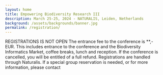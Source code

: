 ```yaml
---
layout: home
title: Empowering Biodiversity Research III
description: March 25-25, 2024 - NATURALIS, Leiden, Netherlands
background: /assets/backgrounds/banner.jpg
permalink: /registration/
---
```


REGISTRATIONS IS NOT OPEN 
The entrance fee to the conference is **,- EUR. This includes entrance to the conference and the Biodiversity Informatics Market, coffee breaks, lunch and reception. 
If the conference is cancelled, you will be entitled of a full refund. Registrations are handled through Naturalis. If a special group reservation is needed, or for more information, please contact 
